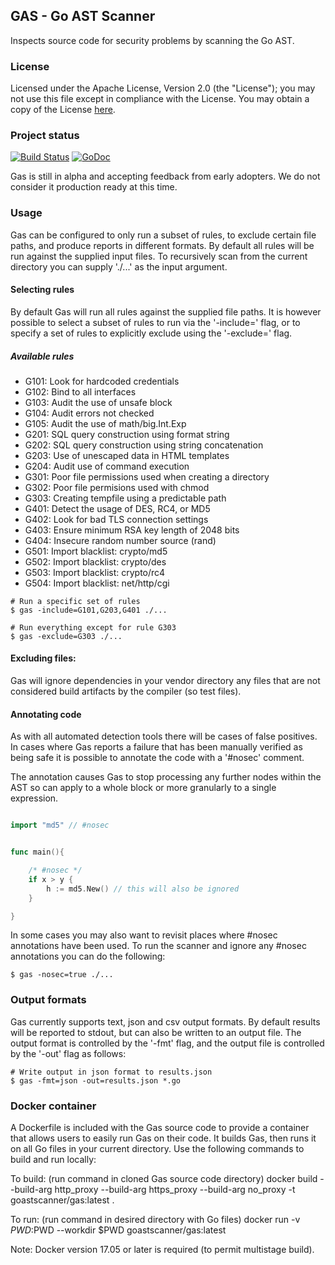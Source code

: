 

## GAS - Go AST Scanner

Inspects source code for security problems by scanning the Go AST.

### License

Licensed under the Apache License, Version 2.0 (the "License");
you may not use this file except in compliance with the License.
You may obtain a copy of the License [here](http://www.apache.org/licenses/LICENSE-2.0).

### Project status

[![Build Status](https://travis-ci.org/GoASTScanner/gas.svg?branch=master)](https://travis-ci.org/GoASTScanner/gas)
[![GoDoc](https://godoc.org/github.com/GoASTScanner/gas?status.svg)](https://godoc.org/github.com/GoASTScanner/gas)

Gas is still in alpha and accepting feedback from early adopters. We do
not consider it production ready at this time.

### Usage

Gas can be configured to only run a subset of rules, to exclude certain file
paths, and produce reports in different formats. By default all rules will be
run against the supplied input files. To recursively scan from the current
directory you can supply './...' as the input argument.

#### Selecting rules

By default Gas will run all rules against the supplied file paths. It is however possible to select a subset of rules to run via the '-include=' flag,
or to specify a set of rules to explicitly exclude using the '-exclude=' flag.

##### Available rules

  - G101: Look for hardcoded credentials
  - G102: Bind to all interfaces
  - G103: Audit the use of unsafe block
  - G104: Audit errors not checked
  - G105: Audit the use of math/big.Int.Exp
  - G201: SQL query construction using format string
  - G202: SQL query construction using string concatenation
  - G203: Use of unescaped data in HTML templates
  - G204: Audit use of command execution
  - G301: Poor file permissions used when creating a directory
  - G302: Poor file permisions used with chmod
  - G303: Creating tempfile using a predictable path
  - G401: Detect the usage of DES, RC4, or MD5
  - G402: Look for bad TLS connection settings
  - G403: Ensure minimum RSA key length of 2048 bits
  - G404: Insecure random number source (rand)
  - G501: Import blacklist: crypto/md5
  - G502: Import blacklist: crypto/des
  - G503: Import blacklist: crypto/rc4
  - G504: Import blacklist: net/http/cgi


```
# Run a specific set of rules
$ gas -include=G101,G203,G401 ./...

# Run everything except for rule G303
$ gas -exclude=G303 ./...
```

#### Excluding files:

Gas will ignore dependencies in your vendor directory any files
that are not considered build artifacts by the compiler (so test files).

#### Annotating code

As with all automated detection tools there will be cases of false positives. In cases where Gas reports a failure that has been manually verified as being safe it is possible to annotate the code with a '#nosec' comment.

The annotation causes Gas to stop processing any further nodes within the
AST so can apply to a whole block or more granularly to a single expression.

```go

import "md5" // #nosec


func main(){

    /* #nosec */
    if x > y {
        h := md5.New() // this will also be ignored
    }

}

```

In some cases you may also want to revisit places where #nosec annotations
have been used. To run the scanner and ignore any #nosec annotations you
can do the following:

```
$ gas -nosec=true ./...
```

### Output formats

Gas currently supports text, json and csv output formats. By default
results will be reported to stdout, but can also be written to an output
file. The output format is controlled by the '-fmt' flag, and the output file is controlled by the '-out' flag as follows:

```
# Write output in json format to results.json
$ gas -fmt=json -out=results.json *.go
```

### Docker container

A Dockerfile is included with the Gas source code to provide a container that 
allows users to easily run Gas on their code. It builds Gas, then runs it on 
all Go files in your current directory. Use the following commands to build 
and run locally:

To build: (run command in cloned Gas source code directory)
          docker build --build-arg http_proxy --build-arg https_proxy
          --build-arg no_proxy -t goastscanner/gas:latest .

To run:  (run command in desired directory with Go files)
          docker run -v $PWD:$PWD --workdir $PWD goastscanner/gas:latest

Note: Docker version 17.05 or later is required (to permit multistage build).
```
